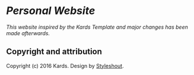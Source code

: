 
# *Personal Website*

*This website inspired by the Kards Template and major changes has been made afterwards.* 

## Copyright and attribution

Copyright (c) 2016 Kards. Design by [Styleshout](https://http://www.styleshout.com/).
